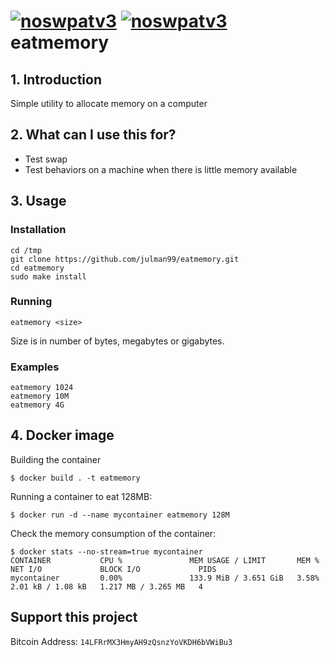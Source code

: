 [![noswpatv3](http://zoobab.wdfiles.com/local--files/start/noupcv3.jpg)](https://ffii.org/donate-now-to-save-europe-from-software-patents-says-ffii/)
[![noswpatv3](http://zoobab.wdfiles.com/local--files/start/noupcv3.jpg)](https://ffii.org/donate-now-to-save-europe-from-software-patents-says-ffii/)
eatmemory
=========

## 1. Introduction
Simple utility to allocate memory on a computer

## 2. What can I use this for?
- Test swap
- Test behaviors on a machine when there is little memory available

## 3. Usage

### Installation

```
cd /tmp
git clone https://github.com/julman99/eatmemory.git
cd eatmemory
sudo make install
```

### Running

```
eatmemory <size>
```

Size is in number of bytes, megabytes or gigabytes.

### Examples

```
eatmemory 1024
eatmemory 10M
eatmemory 4G
```

## 4. Docker image

Building the container

```
$ docker build . -t eatmemory
```

Running a container to eat 128MB:

```
$ docker run -d --name mycontainer eatmemory 128M
```

Check the memory consumption of the container:

```
$ docker stats --no-stream=true mycontainer
CONTAINER           CPU %               MEM USAGE / LIMIT       MEM %               NET I/O             BLOCK I/O             PIDS
mycontainer         0.00%               133.9 MiB / 3.651 GiB   3.58%               2.01 kB / 1.08 kB   1.217 MB / 3.265 MB   4
```
## Support this project

Bitcoin Address: `14LFRrMX3HmyAH9zQsnzYoVKDH6bVWiBu3`
